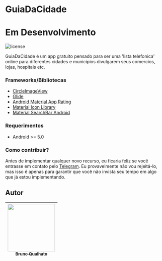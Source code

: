 # GuiaDaCidade
# Em Desenvolvimento
![license](https://img.shields.io/badge/license-MIT-green.svg?longCache=true&style=flat-square)

GuiaDaCidade é um app gratuito pensado para ser uma 'lista telefonica' online para diferentes cidades e municipios divulgarem seus comercios, lojas, hospitais etc.


### Frameworks/Bibliotecas

* [CircleImageView](https://github.com/hdodenhof/CircleImageView)
* [Glide](https://github.com/bumptech/glide)
* [Android Material App Rating ](https://github.com/stepstone-tech/android-material-app-rating)
* [Material Icon Library](https://github.com/code-mc/material-icon-lib)
* [Material SearchBar Android](https://github.com/mancj/MaterialSearchBar)





### Requerimentos
* Android >= 5.0

### Como contribuir?

Antes de implementar qualquer novo recurso, eu ficaria feliz se você entrasse em contato pelo [Telegram](http://t.me/Brunoqualhato). Eu provavelmente não vou rejeitá-lo, mas isso é apenas para garantir que você não invista seu tempo em algo que já estou implementando.


## Autor
| [<img src="https://avatars2.githubusercontent.com/u/24703194?s=400&u=84672ff37d2a5181047f82a157e2d8a5761bcd6a&v=4" width="150" height="150"><br><sub>Bruno Qualhato</sub>](https://github.com/brunoqualhato) |
| :---: |
